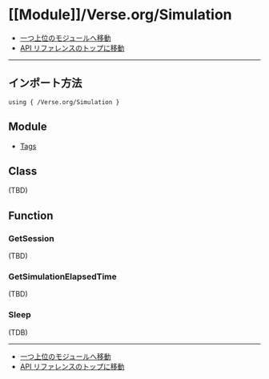 # [[Module]]/Verse.org/Simulation

- [一つ上位のモジュールへ移動](../main.md)
- [API リファレンスのトップに移動](../../main.md)

---

## インポート方法

```verse
using { /Verse.org/Simulation }
```

## Module

- [Tags](./[M]Tags/main.md)

## Class

(TBD)

## Function

### GetSession

(TBD)

### GetSimulationElapsedTime

(TBD)

### Sleep

(TDB)

---

- [一つ上位のモジュールへ移動](../main.md)
- [API リファレンスのトップに移動](../../main.md)
